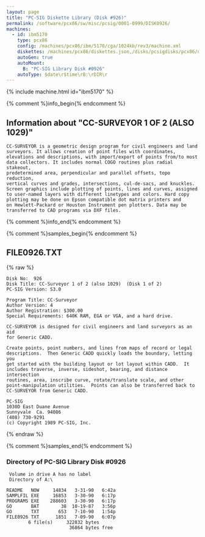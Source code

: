 ```yaml
---
layout: page
title: "PC-SIG Diskette Library (Disk #926)"
permalink: /software/pcx86/sw/misc/pcsig/0001-0999/DISK0926/
machines:
  - id: ibm5170
    type: pcx86
    config: /machines/pcx86/ibm/5170/cga/1024kb/rev3/machine.xml
    diskettes: /machines/pcx86/diskettes.json,/disks/pcsigdisks/pcx86/diskettes.json
    autoGen: true
    autoMount:
      B: "PC-SIG Library Disk #0926"
    autoType: $date\r$time\rB:\rDIR\r
---
```


{% include machine.html id="ibm5170" %}

{% comment %}info_begin{% endcomment %}

## Information about "CC-SURVEYOR 1 OF 2 (ALSO 1029)"

    CC-SURVEYOR is a geometric design program for civil engineers and land
    surveyors. It allows creation of point files with coordinates,
    elevations and descriptions, with import/export of points from/to most
    data collectors. It includes normal COGO routines plus radial stakeout,
    predetermined area, perpendicular and parallel offsets, topo reduction,
    vertical curves and grades, intersections, cul-de-sacs, and knuckles.
    Screen graphics include plotting of points, lines and curves, assigned
    to user-named layers with different linetypes and colors. Hard copy
    plotting may be done on Epson compatible dot matrix printers and
    on Hewlett-Packard or Houston Instrument pen plotters. Data may be
    transferred to CAD programs via DXF files.
{% comment %}info_end{% endcomment %}

{% comment %}samples_begin{% endcomment %}

## FILE0926.TXT

{% raw %}
```
Disk No:  926                                                           
Disk Title: CC-Surveyor 1 of 2 (also 1029)  (Disk 1 of 2)               
PC-SIG Version: S3.0                                                    
                                                                        
Program Title: CC-Surveyor                                              
Author Version: 4                                                       
Author Registration: $300.00                                            
Special Requirements: 640K RAM, EGA or VGA, and a hard drive.           
                                                                        
CC-SURVEYOR is designed for civil engineers and land surveyors as an aid
for Generic CADD.                                                       
                                                                        
Create points, point numbers, and lines from maps of record or legal    
descriptions.  Then Generic CADD quickly loads the boundary, letting you
get started with the building layout or lot layout within CADD.  It     
includes traverse, inverse, sideshot, bearing, and distance intersection
routines, area, inscribe curve, rotate/translate scale, and other       
point-manipulation utilities.  Points can also be transferred back to   
CC-SURVEYOR from Generic CADD.                                          
                                                                        
PC-SIG                                                                  
1030D East Duane Avenue                                                 
Sunnyvale  Ca. 94086                                                    
(408) 730-9291                                                          
(c) Copyright 1989 PC-SIG, Inc.                                         
```
{% endraw %}

{% comment %}samples_end{% endcomment %}

### Directory of PC-SIG Library Disk #0926

     Volume in drive A has no label
     Directory of A:\

    README   NOW     14834   3-31-90   6:42a
    SAMPLFIL EXE     16853   3-30-90   6:17p
    PROGRAMS EXE    288603   3-30-90   6:17p
    GO       BAT        38  10-19-87   3:56p
    GO       TXT       653   7-10-90   1:54p
    FILE0926 TXT      1851   7-09-90   6:07p
            6 file(s)     322832 bytes
                           36864 bytes free
